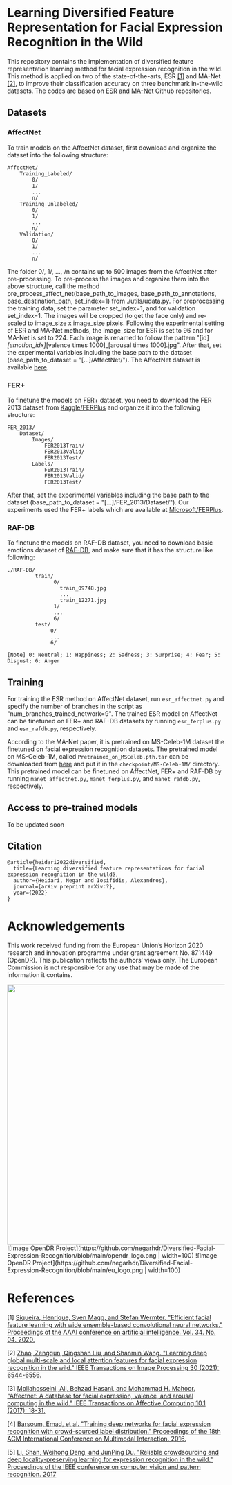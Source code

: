 # Learning Diversified Feature Representation for Facial Expression Recognition in the Wild

This repository contains the implementation of diversified feature representation learning method for facial expression recognition in the wild. 
This method is applied on two of the state-of-the-arts, ESR [[1]](#1) and MA-Net [[2]](#2), to improve their classification accuracy on three benchmark in-the-wild datasets. 
The codes are based on [ESR](https://github.com/siqueira-hc/Efficient-Facial-Feature-Learning-with-Wide-Ensemble-based-Convolutional-Neural-Networks) and [MA-Net](https://github.com/zengqunzhao/MA-Net) Github repositories. 

## Datasets
### AffectNet
To train models on the AffectNet dataset, first download and organize the dataset into the following structure:

```
AffectNet/    
    Training_Labeled/
        0/
        1/
        ...
        n/
    Training_Unlabeled/
        0/
        1/
        ...
        n/
    Validation/
        0/
        1/
        ...
        n/
```
The folder 0/, 1/, ..., /n contains up to 500 images from the AffectNet after pre-processing. To pre-process the images and organize them into the above structure, call the method pre_process_affect_net(base_path_to_images, base_path_to_annotations, base_destination_path, set_index=1) from ./utils/udata.py. For preprocessing the training data, set the parameter set_index=1, and for validation set_index=1. The images will be cropped (to get the face only) and re-scaled to image_size x image_size pixels. Following the experimental setting of ESR and MA-Net methods, the image_size for ESR is set to 96 and for MA-Net is set to 224. Each image is renamed to follow the pattern "[id]_[emotion_idx]_[valence times 1000]_[arousal times 1000].jpg".
After that, set the experimental variables including the base path to the dataset (base_path_to_dataset = "[...]/AffectNet/").
The AffectNet dataset is available [here](http://mohammadmahoor.com/affectnet/).

### FER+
To finetune the models on FER+ dataset, you need to download the FER 2013 dataset from [Kaggle/FERPlus](https://www.kaggle.com/c/challenges-in-representation-learning-facial-expression-recognition-challenge/data) and organize it into the following structure:

```
FER_2013/
    Dataset/
        Images/
            FER2013Train/
            FER2013Valid/
            FER2013Test/
        Labels/
            FER2013Train/
            FER2013Valid/
            FER2013Test/
```
After that, set the experimental variables including the base path to the dataset (base_path_to_dataset = "[...]/FER_2013/Dataset/").
Our experiments used the FER+ labels which are available at [Microsoft/FERPlus](https://github.com/microsoft/FERPlus).


### RAF-DB
To finetune the models on RAF-DB dataset, you need to download basic emotions dataset of [RAF-DB](http://www.whdeng.cn/raf/model1.html), and make sure that it has the structure like following:
 
```
./RAF-DB/
         train/
               0/
                 train_09748.jpg
                 ...
                 train_12271.jpg
               1/
               ...
               6/
         test/
              0/
              ...
              6/

[Note] 0: Neutral; 1: Happiness; 2: Sadness; 3: Surprise; 4: Fear; 5: Disgust; 6: Anger
```


## Training 
For training the ESR method on AffectNet dataset, run ```esr_affectnet.py``` and specify the number of branches in the script as "num_branches_trained_network=9". 
The trained ESR model on AffectNet can be finetuned on FER+ and RAF-DB datasets by running ```esr_ferplus.py``` and ```esr_rafdb.py```, respectively. 

According to the MA-Net paper, it is pretrained on MS-Celeb-1M dataset the finetuned on facial expression recognition datasets. The pretrained model on MS-Celeb-1M, called ```Pretrained_on_MSCeleb.pth.tar``` can be downloaded from [here](https://drive.google.com/file/d/1tro_RCovLKNACt4MKYp3dmIvvxiOC2pi/view?usp=sharing) and put it in the ```checkpoint/MS-Celeb-1M/``` directory. 
This pretrained model can be finetuned on AffectNet, FER+ and RAF-DB by running ```manet_affectnet.py```, ```manet_ferplus.py```, and ```manet_rafdb.py```, respectively.
## Access to pre-trained models
To be updated soon 
## Citation
```
@article{heidari2022diversified,
  title={Learning diversified feature representations for facial expression recognition in the wild},
  author={Heidari, Negar and Iosifidis, Alexandros},
  journal={arXiv preprint arXiv:?},
  year={2022}
}
```

# Acknowledgements
This work received funding from the European Union’s Horizon 2020 research and innovation programme under grant agreement No. 871449 (OpenDR). This publication reflects the authors’ views only. The European Commission is not responsible for any use that may be made of the information it contains.

<img src="[https://your-image-url.type](https://github.com/negarhdr/Diversified-Facial-Expression-Recognition/blob/main/opendr_logo.png)" width="600">
![Image OpenDR Project](https://github.com/negarhdr/Diversified-Facial-Expression-Recognition/blob/main/opendr_logo.png | width=100) 
![Image OpenDR Project](https://github.com/negarhdr/Diversified-Facial-Expression-Recognition/blob/main/eu_logo.png | width=100) 


# References 


<a id="1">[1]</a> 
[Siqueira, Henrique, Sven Magg, and Stefan Wermter. "Efficient facial feature learning with wide ensemble-based convolutional neural networks." Proceedings of the AAAI conference on artificial intelligence. Vol. 34. No. 04. 2020.](https://ojs.aaai.org/index.php/AAAI/article/view/6037)

<a id="2">[2]</a> 
[Zhao, Zengqun, Qingshan Liu, and Shanmin Wang. "Learning deep global multi-scale and local attention features for facial expression recognition in the wild." IEEE Transactions on Image Processing 30 (2021): 6544-6556.](https://ieeexplore.ieee.org/abstract/document/9474949?casa_token=EcE55deTQhIAAAAA:fGEO1hcE3J80KxgtGLwXPgpsGD-5maFFvddoMG3mim0RU9j1mR_jVuFjmPDGTXPcWWeuh8U)

<a id="3">[3]</a> 
[Mollahosseini, Ali, Behzad Hasani, and Mohammad H. Mahoor. "Affectnet: A database for facial expression, valence, and arousal computing in the wild." IEEE Transactions on Affective Computing 10.1 (2017): 18-31.](https://ieeexplore.ieee.org/abstract/document/8013713?casa_token=jNjpOPFaoGAAAAAA:_sI3UC3TdaFj2JHMZfrvlVev-DIwWHCOekhgF-IZ1I-nklm8DT1-KoW7kutALHbRLOQiPac)

<a id="4">[4]</a> 
[Barsoum, Emad, et al. "Training deep networks for facial expression recognition with crowd-sourced label distribution." Proceedings of the 18th ACM International Conference on Multimodal Interaction. 2016.](https://dl.acm.org/doi/abs/10.1145/2993148.2993165?casa_token=TKDVV7lRdP8AAAAA:Oik4YYGDt-L-_TBSUZFHfv2buvXkFLqlxqv3qXBFyutJk9Gsrdw3o2DSCQG5gunJ9w7QKB_fQg)

<a id="5">[5]</a> 
[Li, Shan, Weihong Deng, and JunPing Du. "Reliable crowdsourcing and deep locality-preserving learning for expression recognition in the wild." Proceedings of the IEEE conference on computer vision and pattern recognition. 2017](https://openaccess.thecvf.com/content_cvpr_2017/html/Li_Reliable_Crowdsourcing_and_CVPR_2017_paper.html)
